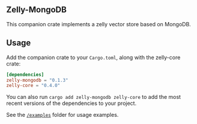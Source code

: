 ## Zelly-MongoDB
This companion crate implements a zelly vector store based on MongoDB.

## Usage

Add the companion crate to your `Cargo.toml`, along with the zelly-core crate:

```toml
[dependencies]
zelly-mongodb = "0.1.3"
zelly-core = "0.4.0"
```

You can also run `cargo add zelly-mongodb zelly-core` to add the most recent versions of the dependencies to your project.

See the [`/examples`](./examples) folder for usage examples.
